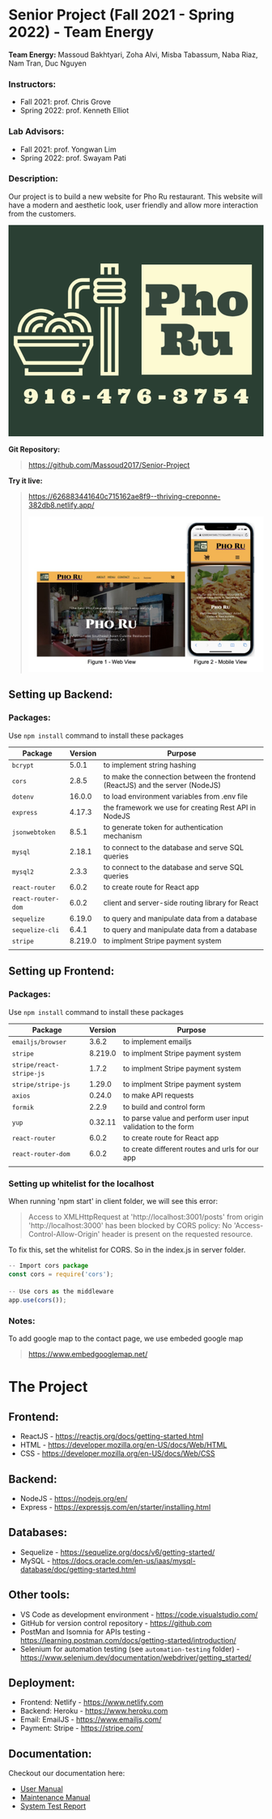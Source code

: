 # Senior Project (Fall 2021 - Spring 2022) - Team Energy

**Team Energy:** Massoud Bakhtyari, Zoha Alvi, Misba Tabassum, Naba Riaz, Nam Tran, Duc Nguyen  

### Instructors:

  - Fall 2021: prof. Chris Grove  
  - Spring 2022: prof. Kenneth Elliot

### Lab Advisors:

  - Fall 2021: prof. Yongwan Lim  
  - Spring 2022: prof. Swayam Pati

### Description: 

Our project is to build a new website for Pho Ru restaurant. This website will have a modern and aesthetic look, user friendly and allow more interaction from the customers.

![alt text][phoru-logo]

**Git Repository:**

> https://github.com/Massoud2017/Senior-Project

**Try it live:**

> https://626883441640c715162ae8f9--thriving-creponne-382db8.netlify.app/
>   
> ![alt text][phoru-intro]



## Setting up Backend:

### Packages:

Use ```npm install``` command to install these packages

| Package | Version | Purpose |
|---------|---------|---------|
|`bcrypt`|5.0.1|to implement string hashing|
|`cors`|2.8.5|to make the connection between the frontend (ReactJS) and the server (NodeJS)|
|`dotenv`|16.0.0|to load environment variables from .env file|
|`express`|4.17.3|the framework we use for creating Rest API in NodeJS|
|`jsonwebtoken`|8.5.1|to generate token for authentication mechanism|
|`mysql`|2.18.1|to connect to the database and serve SQL queries|
|`mysql2`|2.3.3|to connect to the database and serve SQL queries|
|`react-router`|6.0.2|to create route for React app|
|`react-router-dom`|6.0.2|client and server-side routing library for React|
|`sequelize`|6.19.0|to query and manipulate data from a database|
|`sequelize-cli`|6.4.1|to query and manipulate data from a database|
|`stripe`|8.219.0|to implment Stripe payment system|
||||

## Setting up Frontend:

### Packages:

Use ```npm install``` command to install these packages

| Package | Version | Purpose |
|---------|---------|---------|
|`emailjs/browser`|3.6.2|to implement emailjs|
|`stripe`|8.219.0|to implment Stripe payment system|
|`stripe/react-stripe-js`|1.7.2|to implment Stripe payment system|
|`stripe/stripe-js`|1.29.0|to implment Stripe payment system|
|`axios`|0.24.0|to make API requests|
|`formik`|2.2.9|to build and control form|
|`yup`|0.32.11|to parse value and perform user input validation to the form|
|`react-router`|6.0.2|to create route for React app|
|`react-router-dom`|6.0.2|to create different routes and urls for our app|
||||

### Setting up whitelist for the localhost

When running 'npm start' in client folder, we will see this error:

> Access to XMLHttpRequest at 'http://localhost:3001/posts' from origin 'http://localhost:3000' has been blocked by CORS policy: No 'Access-Control-Allow-Origin' header is present on the requested resource.

To fix this, set the whitelist for CORS. So in the index.js in server folder.

```javascript
-- Import cors package  
const cors = require('cors');

-- Use cors as the middleware  
app.use(cors());
```

### Notes:

To add google map to the contact page, we use embeded google map

> https://www.embedgooglemap.net/

# The Project

## Frontend:

- ReactJS - https://reactjs.org/docs/getting-started.html
- HTML - https://developer.mozilla.org/en-US/docs/Web/HTML 
- CSS - https://developer.mozilla.org/en-US/docs/Web/CSS

## Backend:

- NodeJS - https://nodejs.org/en/
- Express - https://expressjs.com/en/starter/installing.html

## Databases:
- Sequelize - https://sequelize.org/docs/v6/getting-started/
- MySQL - https://docs.oracle.com/en-us/iaas/mysql-database/doc/getting-started.html

## Other tools:

- VS Code as development environment - https://code.visualstudio.com/
- GitHub for version control repository - https://github.com
- PostMan and Isomnia for APIs testing - https://learning.postman.com/docs/getting-started/introduction/
- Selenium for automation testing (see `automation-testing` folder) - https://www.selenium.dev/documentation/webdriver/getting_started/

## Deployment:

- Frontend: Netlify - https://www.netlify.com
- Backend: Heroku - https://www.heroku.com
- Email: EmailJS - https://www.emailjs.com/
- Payment: Stripe - https://stripe.com/


## Documentation:

Checkout our documentation here:

- [User Manual](documentation/User-Manual_TeamEnergy.pdf)
- [Maintenance Manual](documentation/Maintenance-Manual_TeamEnergy.pdf)
- [System Test Report](documentation/System-Test-Report_TeamEnergy.pdf)


[phoru-logo]: /img/phoru-logo.png "Pho Ru Logo img"
[phoru-intro]: /img/phoru-intro-shots.JPG "Pho Ru intro img"
[energy-logo]: /img/team-energy-logo.JPG "Team Energy Logo img"
